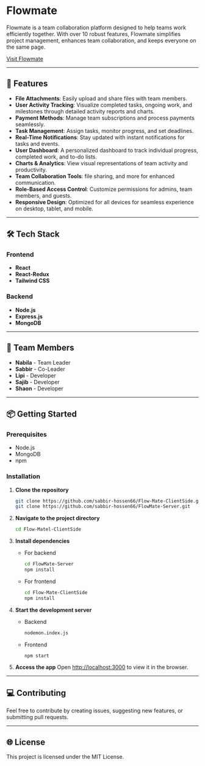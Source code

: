 # Flowmate

Flowmate is a team collaboration platform designed to help teams work efficiently together. With over 10 robust features, Flowmate simplifies project management, enhances team collaboration, and keeps everyone on the same page.

[Visit Flowmate](https://flowmate-letscollaborate.web.app/)

---

## 🚀 Features

- **File Attachments**: Easily upload and share files with team members.
- **User Activity Tracking**: Visualize completed tasks, ongoing work, and milestones through detailed activity reports and charts.
- **Payment Methods**: Manage team subscriptions and process payments seamlessly.
- **Task Management**: Assign tasks, monitor progress, and set deadlines.
- **Real-Time Notifications**: Stay updated with instant notifications for tasks and events.
- **User Dashboard**: A personalized dashboard to track individual progress, completed work, and to-do lists.
- **Charts & Analytics**: View visual representations of team activity and productivity.
- **Team Collaboration Tools**:  file sharing, and more for enhanced communication.
- **Role-Based Access Control**: Customize permissions for admins, team members, and guests.
- **Responsive Design**: Optimized for all devices for seamless experience on desktop, tablet, and mobile.

---

## 🛠 Tech Stack

### Frontend
- **React**
- **React-Redux**
- **Tailwind CSS**

### Backend
- **Node.js**
- **Express.js**
- **MongoDB**

---


## 👥 Team Members

- **Nabila** - Team Leader
- **Sabbir** - Co-Leader
- **Lipi** - Developer
- **Sajib** - Developer
- **Shaon** - Developer

---

## 📦 Getting Started

### Prerequisites
- Node.js
- MongoDB
- npm

### Installation

1. **Clone the repository**
    ```bash
   git clone https://github.com/sabbir-hossen66/Flow-Mate-ClientSide.git
    git clone https://github.com/sabbir-hossen66/FlowMate-Server.git
    ```
2. **Navigate to the project directory**
    ```bash
    cd Flow-Matel-ClientSide
    ```
3. **Install dependencies**
    - For backend
        ```bash
        cd FlowMate-Server
        npm install
        ```
    - For frontend
        ```bash
        cd Flow-Mate-ClientSide
        npm install
        ```

4. **Start the development server**
    - Backend
        ```bash
        nodemon.index.js
        ```
    - Frontend
        ```bash
        npm start
        ```

5. **Access the app**
    Open [http://localhost:3000](http://localhost:3000) to view it in the browser.

---

## 💻 Contributing

Feel free to contribute by creating issues, suggesting new features, or submitting pull requests.

---

## 🌐 License

This project is licensed under the MIT License.

